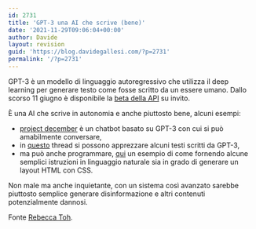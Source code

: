```yaml
---
id: 2731
title: 'GPT-3 una AI che scrive (bene)'
date: '2021-11-29T09:06:04+00:00'
author: Davide
layout: revision
guid: 'https://blog.davidegallesi.com/?p=2731'
permalink: '/?p=2731'
---
```


GPT-3 è un modello di linguaggio autoregressivo che utilizza il deep learning per generare testo come fosse scritto da un essere umano. Dallo scorso 11 giugno è disponibile la [beta della API](https://beta.openai.com) su invito.

È una AI che scrive in autonomia e anche piuttosto bene, alcuni esempi:

- [project december](http://projectdecember.net/samples.php?page=1) è un chatbot basato su GPT-3 con cui si può amabilmente conversare,
- in [questo](https://twitter.com/quasimondo/status/1284025236179095552) thread si possono apprezzare alcuni testi scritti da GPT-3,
- ma può anche programmare, [qui](https://twitter.com/sharifshameem/status/1282676454690451457) un esempio di come fornendo alcune semplici istruzioni in linguaggio naturale sia in grado di generare un layout HTML con CSS.

Non male ma anche inquietante, con un sistema così avanzato sarebbe piuttosto semplice generare disinformazione e altri contenuti potenzialmente dannosi.

Fonte [Rebecca Toh](https://rebeccatoh.co/the-future-is-written/).